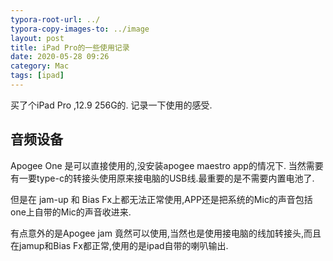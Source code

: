 ```yaml
---
typora-root-url: ../
typora-copy-images-to: ../image
layout: post
title: iPad Pro的一些使用记录
date: 2020-05-28 09:26
category: Mac
tags: [ipad]
---
```




买了个iPad Pro ,12.9 256G的. 记录一下使用的感受.



## 音频设备

Apogee One 是可以直接使用的,没安装apogee maestro app的情况下. 当然需要有一要type-c的转接头使用原来接电脑的USB线.最重要的是不需要内置电池了.

但是在 jam-up 和 Bias Fx上都无法正常使用,APP还是把系统的Mic的声音包括one上自带的Mic的声音收进来.



有点意外的是Apogee jam 竟然可以使用,当然也是使用接电脑的线加转接头,而且在jamup和Bias Fx都正常,使用的是ipad自带的喇叭输出.  